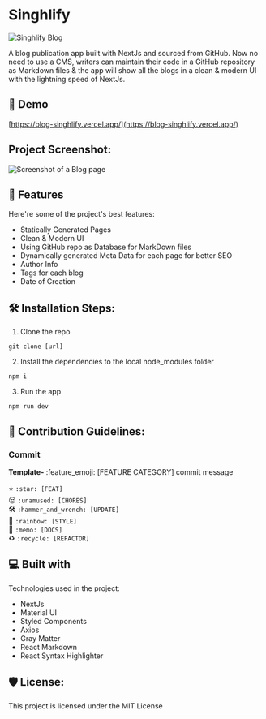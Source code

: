 # Singhlify

![Singhlify Blog](https://repository-images.githubusercontent.com/471452104/c8647c66-471b-4631-9b8a-c9b77de7e176)


A blog publication app built with NextJs and sourced from GitHub. Now no need to use a CMS, writers can maintain their code in a GitHub repository as Markdown files & the app will show all the blogs in a clean & modern UI with the lightning speed of NextJs.

## 🚀 Demo

[https://blog-singhlify.vercel.app/](https://blog-singhlify.vercel.app/)

## Project Screenshot:

![Screenshot of a Blog page](https://cdn.hashnode.com/res/hashnode/image/upload/v1649587912717/GUjZc14ru.png)  
  

## 🧐 Features

Here're some of the project's best features:

* Statically Generated Pages
* Clean & Modern UI
* Using GitHub repo as Database for MarkDown files
* Dynamically generated Meta Data for each page for better SEO
* Author Info
* Tags for each blog
* Date of Creation

## 🛠️ Installation Steps:

1. Clone the repo
```
git clone [url]
```

2. Install the dependencies to the local node_modules folder
```
npm i
```

3. Run the app
```
npm run dev
```

## 🍰 Contribution Guidelines:

### Commit

**Template-** :feature_emoji: [FEATURE CATEGORY] commit message

:star: `:star: [FEAT]`  
:unamused: `:unamused: [CHORES]`  
:hammer_and_wrench: `:hammer_and_wrench: [UPDATE]`  
:rainbow: `:rainbow: [STYLE]`  
:memo: `:memo: [DOCS]`  
:recycle: `:recycle: [REFACTOR]`
  
  
## 💻 Built with

Technologies used in the project:

* NextJs
* Material UI
* Styled Components
* Axios
* Gray Matter
* React Markdown
* React Syntax Highlighter

## 🛡️ License:

This project is licensed under the MIT License
